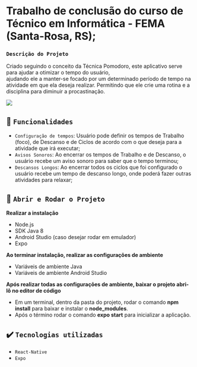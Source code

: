 # Trabalho de conclusão do curso de Técnico em Informática - FEMA (Santa-Rosa, RS);

### `Descrição do Projeto`
Criado seguindo o conceito da Técnica Pomodoro, este aplicativo serve para ajudar a otimizar o tempo do usuário, <br>
ajudando ele a manter-se focado por um determinado período de tempo na atividade em que ela deseja realizar. Permitindo que ele crie uma rotina e a disciplina para diminuir a procastinação.

<p align="left">
    <img src="https://img.shields.io/badge/Status-Conclu%C3%ADdo-brightgreen?style=for-the-badge"/>   
</p>

## :hammer: `Funcionalidades`
- `Configuração de tempos`: Usuário pode definir os tempos de Trabalho (foco), de Descanso e de Ciclos de acordo com o que deseja para a atividade que irá executar;
- `Avisos Sonoros`: Ao encerrar os tempos de Trabalho e de Descanso, o usuário recebe um aviso sonoro para saber que o tempo terminou;
- `Descansos Longos`: Ao encerrar todos os ciclos que foi configurado o usuário recebe um tempo de descanso longo, onde poderá fazer outras atividades para relaxar;

## :hammer: `Abrir e Rodar o Projeto`
**Realizar a instalação**
- Node.js
- SDK Java 8
- Android Studio (caso desejar rodar em emulador)
- Expo

**Ao terminar instalação, realizar as configurações de ambiente**
- Variáveis de ambiente Java
- Variáveis de ambiente Android Studio

**Após realizar todas as configurações de ambiente, baixar o projeto abri-lô no editor de código**
- Em um terminal, dentro da pasta do projeto, rodar o comando **npm install** para baixar e instalar o **node_modules**.
- Após o término rodar o comando **expo start** para inicializar a aplicação.

## ✔️ `Tecnologias utilizadas`
- `React-Native`
- `Expo`
